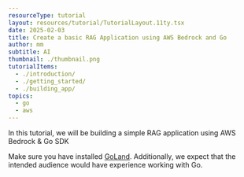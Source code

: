 ```yaml
---
resourceType: tutorial
layout: resources/tutorial/TutorialLayout.11ty.tsx
date: 2025-02-03
title: Create a basic RAG Application using AWS Bedrock and Go
author: mm
subtitle: AI
thumbnail: ./thumbnail.png
tutorialItems:
  - ./introduction/
  - ./getting_started/
  - ./building_app/
topics:
  - go
  - aws
---
```


In this tutorial, we will be building a simple RAG application using AWS Bedrock & Go SDK

Make sure you have installed [GoLand](https://www.jetbrains.com/go/). Additionally, we expect that the intended audience would have experience working with Go.
